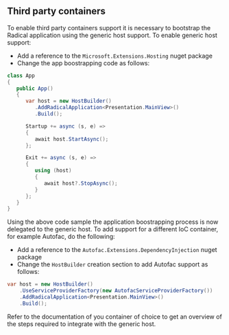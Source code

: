 ## Third party containers

To enable third party containers support it is necessary to bootstrap the Radical application using the generic host support. To enable generic host support:

- Add a reference to the `Microsoft.Extensions.Hosting` nuget package
- Change the app boostrapping code as follows:

```csharp
class App
{
   public App()
   {
      var host = new HostBuilder()
         .AddRadicalApplication<Presentation.MainView>()
         .Build();

      Startup += async (s, e) => 
      {
         await host.StartAsync();
      };

      Exit += async (s, e) =>
      {
         using (host)
         {
            await host?.StopAsync();
         }
      };
   }
}
```

Using the above code sample the application boostrapping process is now delegated to the generic host. To add support for a different IoC container, for example Autofac, do the following:

- Add a reference to the `Autofac.Extensions.DependencyInjection` nuget package
- Change the `HostBuilder` creation section to add Autofac support as follows:

```csharp
var host = new HostBuilder()
    .UseServiceProviderFactory(new AutofacServiceProviderFactory())
    .AddRadicalApplication<Presentation.MainView>()
    .Build();
```

Refer to the documentation of you container of choice to get an overview of the steps required to integrate with the generic host.
